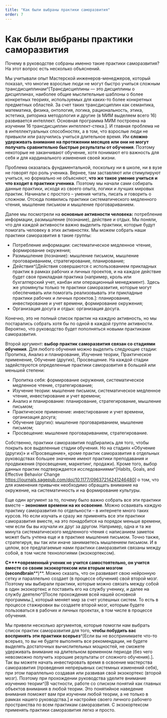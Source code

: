 ```yaml
---
title: "Как были выбраны практики саморазвития"
order: 7
---
```


# Как были выбраны практики саморазвития

Почему в руководстве собраны именно такие практики саморазвития? На этот вопрос есть несколько объяснений.

Мы учитывали опыт Мастерской инженеров-менеджеров, который показал, что многие взрослые люди не могут быстро учиться сложным трансдисциплинам^[Трансдисциплины — это дисциплины о дисциплинах, наиболее общие мыслительные шаблоны о более конкретных теориях, используемых для каких-то более конкретных предметных областей. За счет таких трансдисциплин как семантика, математика, физика, онтология, логика, рациональность, этика, эстетика, риторика методология и другие (в МИМ выделяем всего 16) развивается интеллект. Основная программа МИМ построена на изучении 16 трансдисциплин интеллект-стека.]. И главная проблема не в интеллектуальных способностях, а в том, что взрослые люди не привыкли или разучились учиться длительное время. Им **сложно удерживать внимание на протяжении месяцев или они не могут получать сравнительно быстрые результаты от обучения**. Поэтому некоторые не заканчивают обучение, хотя понимают его важность для себя и для кардинального изменения своей жизни.

Проблема оказалась фундаментальной, поскольку ни в школе, ни в вузе не говорят про роль ученика. Вернее, там заставляют или стимулируют учиться, но формально не объясняют, **что же такое умение учиться и что входит в практики ученика**. Поэтому мы начали сами собирать данные практики, исходя из своего опыта, логики и лучших мировых практик. Начинали с простого – умения читать, писать и говорить о сложном. Отсюда появились практики систематического медленного чтения, мышление письмом и мышление проговариванием.

Далее мы посмотрели на **основные активности человека:** потребление информации, размышление (познание), действие и отдых. Мы поняли, что для каждой активности важно выделить практики, которые будут помогать человеку в этих активностях. Мы можем собрать наши практики саморазвития в такие группы:

* Потребление информации: систематическое медленное чтение, формирование окружения;
* Размышление (познание): мышление письмом, мышление проговариванием, стратегирование, планирование;
* Действия^[Действия совершаются с использованием прикладных практик в рамках рабочих и личных проектов, и на каждое действие будет своя прикладная практика (например, кроль или бухгалтерский учет, канбан или операционный менеджмент). Здесь же упомянуты только те практики саморазвития, которые могут обеспечивать или помогать реализовывать эти прикладные практики рабочих и личных проектов.]: планирование, инвестирование и учет времени, формирование окружения;
* Организация досуга и отдых: организация досуга.

Конечно, это не полный список практик на каждую активность, но мы постарались собрать хотя бы по одной в каждой группе активности. Вероятно, что руководство будет пополняться новыми практиками саморазвития.

Второй аргумент: **выбор практик саморазвития связан со стадиями обучения**. Для любого обучения можно выделить следующие стадии: Пропитка, Анализ и планирование, Изучение теории, Практическое применение, Обучение (других), Просвещение. На каждой стадии задействуются определенные практики саморазвития в большей или меньшей степени:

* Пропитка себя: формирование окружения, систематическое медленное чтение, стратегирование;
* Изучение теории: мышление письмом, систематическое медленное чтение, инвестирование и учет времени;
* Анализ и планирование: планирование, стратегирование, мышление письмом;
* Практическое применение: инвестирование и учет времени, организация досуга;
* Обучение (других): мышление проговариванием, мышление письмом;
* Просвещение: мышление проговариванием, стратегирование.

Собственно, практики саморазвития подбирались для того, чтобы покрыть все выделенные стадии обучения. Но на стадиях «Обучение (других)» и «Просвещение», кроме практик саморазвития в отдельных руководствах большее значение имеют практики преподавания и продвижения (просвещение, маркетинг, продажи). Кроме того, выбор данных практик подтверждается исследованиями^[Habits, Goals, and Effective Behavior Change <https://journals.sagepub.com/doi/10.1177/09637214241246480>] о том, что для изменения привычек необходимо обращать внимание на окружение, на систематичность и на формирование культуры.

Еще один аргумент за то, почему было важно собрать все эти практики вместе – **экономия времени на их освоение**. Можно осваивать каждую практику саморазвития по отдельности – в интернете много таких курсов. Но если изучать и сразу же применять все эти практики саморазвития вместе, на это понадобится на порядок меньше времени, чем если бы вы изучали их друг за другом. Например, одна и та же минута систематического медленного чтения с написанием заметок может быть учтена еще и в практике мышления письмом. Точно также, стратегируя, вы так или иначе занимаетесь мышлением письмом. И в целом, все предлагаемые нами практики саморазвития связаны между собой, в том числе технологиями (экзокортексом).

**С****овременный ученик не учится самостоятельно, он учится** **вместе** **со своим экзокортексом** **или вторым мозгом (****second****brain****)**. Можно сказать, что он развивает свою нейронную сетку и параллельно создает (в процессе обучения) свой второй мозг. Поэтому мы выбирали практики, которые можно связать между собой в один экзокортекс и поставить его на службу ученику, и далее на службу деятелю^[После прохождения всей нашей основной программы.], который меняет мир за счет успешных систем. То есть в процессе стажировки вы создаете второй мозг, которым будете пользоваться в рабочих и личных проектах, в том числе в процессе обучения.

Мы привели несколько аргументов, которые помогли нам выбрать список практик саморазвития для того, **чтобы побудить вас воспринять эти практики всерьез**^[Если вы не воспринимаете что-то всерьез, то вы не будете выполнять все рекомендации, не будете выделять достаточных вычислительных мощностей, не сможете удерживать внимание на длительном временном периоде (без чего невозможно получить хорошие результаты от сложного обучения).]**.** Так вы можете начать инвестировать время в освоение мастерства саморазвития (проведения непрерывных системных изменений себя), при этом параллельно создавая или развивая свой экзокортекс (второй мозг). Поэтому при прохождении руководства уделите внимание изучению теории^[В частности, работе со списком понятий как главных объектов внимания в любой теории. Это понятийное наведение внимания поможет вам при изучении любой теории, а не только в рамках нашего руководства.] и настройке своего личного рабочего пространства по всем практикам саморазвития. С экзокортексом применять практики саморазвития легко и просто.